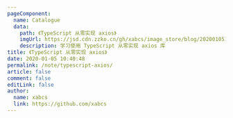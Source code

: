 ```yaml
---
pageComponent:
  name: Catalogue
  data:
    path: 《TypeScript 从零实现 axios》
    imgUrl: https://jsd.cdn.zzko.cn/gh/xabcs/image_store/blog/20200105104632.png
    description: 学习使用 TypeScript 从零实现 axios 库
title: 《TypeScript 从零实现 axios》
date: 2020-01-05 10:40:48
permalink: /note/typescript-axios/
article: false
comment: false
editLink: false
author:
  name: xabcs
  link: https://github.com/xabcs
---
```


